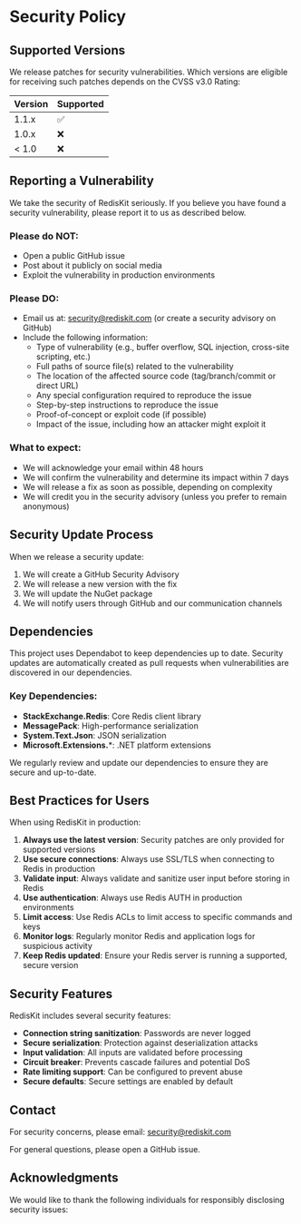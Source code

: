 # Security Policy

## Supported Versions

We release patches for security vulnerabilities. Which versions are eligible for receiving such patches depends on the CVSS v3.0 Rating:

| Version | Supported          |
| ------- | ------------------ |
| 1.1.x   | :white_check_mark: |
| 1.0.x   | :x:                |
| < 1.0   | :x:                |

## Reporting a Vulnerability

We take the security of RedisKit seriously. If you believe you have found a security vulnerability, please report it to us as described below.

### Please do NOT:
- Open a public GitHub issue
- Post about it publicly on social media
- Exploit the vulnerability in production environments

### Please DO:
- Email us at: security@rediskit.com (or create a security advisory on GitHub)
- Include the following information:
  - Type of vulnerability (e.g., buffer overflow, SQL injection, cross-site scripting, etc.)
  - Full paths of source file(s) related to the vulnerability
  - The location of the affected source code (tag/branch/commit or direct URL)
  - Any special configuration required to reproduce the issue
  - Step-by-step instructions to reproduce the issue
  - Proof-of-concept or exploit code (if possible)
  - Impact of the issue, including how an attacker might exploit it

### What to expect:
- We will acknowledge your email within 48 hours
- We will confirm the vulnerability and determine its impact within 7 days
- We will release a fix as soon as possible, depending on complexity
- We will credit you in the security advisory (unless you prefer to remain anonymous)

## Security Update Process

When we release a security update:
1. We will create a GitHub Security Advisory
2. We will release a new version with the fix
3. We will update the NuGet package
4. We will notify users through GitHub and our communication channels

## Dependencies

This project uses Dependabot to keep dependencies up to date. Security updates are automatically created as pull requests when vulnerabilities are discovered in our dependencies.

### Key Dependencies:
- **StackExchange.Redis**: Core Redis client library
- **MessagePack**: High-performance serialization
- **System.Text.Json**: JSON serialization
- **Microsoft.Extensions.***: .NET platform extensions

We regularly review and update our dependencies to ensure they are secure and up-to-date.

## Best Practices for Users

When using RedisKit in production:

1. **Always use the latest version**: Security patches are only provided for supported versions
2. **Use secure connections**: Always use SSL/TLS when connecting to Redis in production
3. **Validate input**: Always validate and sanitize user input before storing in Redis
4. **Use authentication**: Always use Redis AUTH in production environments
5. **Limit access**: Use Redis ACLs to limit access to specific commands and keys
6. **Monitor logs**: Regularly monitor Redis and application logs for suspicious activity
7. **Keep Redis updated**: Ensure your Redis server is running a supported, secure version

## Security Features

RedisKit includes several security features:

- **Connection string sanitization**: Passwords are never logged
- **Secure serialization**: Protection against deserialization attacks
- **Input validation**: All inputs are validated before processing
- **Circuit breaker**: Prevents cascade failures and potential DoS
- **Rate limiting support**: Can be configured to prevent abuse
- **Secure defaults**: Secure settings are enabled by default

## Contact

For security concerns, please email: security@rediskit.com

For general questions, please open a GitHub issue.

## Acknowledgments

We would like to thank the following individuals for responsibly disclosing security issues:

<!-- Security researchers will be listed here -->